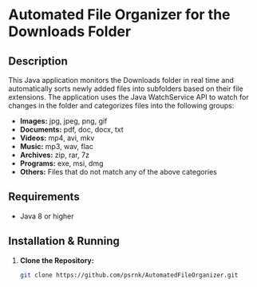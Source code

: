 # Automated File Organizer for the Downloads Folder

## Description
This Java application monitors the Downloads folder in real time and automatically sorts newly added files into subfolders based on their file extensions. The application uses the Java WatchService API to watch for changes in the folder and categorizes files into the following groups:
- **Images:** jpg, jpeg, png, gif
- **Documents:** pdf, doc, docx, txt
- **Videos:** mp4, avi, mkv
- **Music:** mp3, wav, flac
- **Archives:** zip, rar, 7z
- **Programs:** exe, msi, dmg
- **Others:** Files that do not match any of the above categories

## Requirements
- Java 8 or higher

## Installation & Running

1. **Clone the Repository:**
   ```bash
   git clone https://github.com/psrnk/AutomatedFileOrganizer.git
